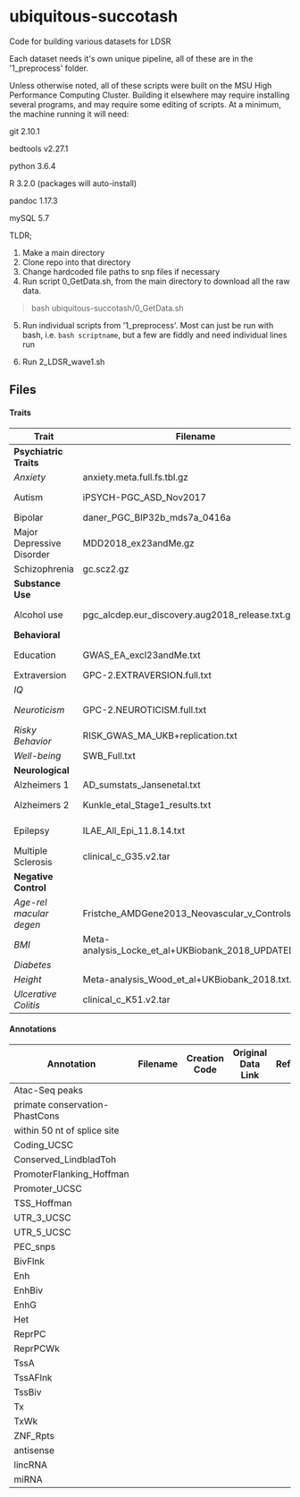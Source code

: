 # ubiquitous-succotash

Code for building various datasets for LDSR

Each dataset needs it's own unique pipeline, all of these are in the '1_preprocess' folder.

Unless otherwise noted, all of these scripts were built on the MSU High Performance Computing Cluster. Building it elsewhere may require installing several programs, and may require some editing of scripts. At a minimum, the machine running it will need:

git 2.10.1

bedtools v2.27.1

python 3.6.4

R 3.2.0 (packages will auto-install)

pandoc 1.17.3

mySQL 5.7 

TLDR;

1. Make a main directory
2. Clone repo into that directory
3. Change hardcoded file paths to snp files if necessary
4. Run script 0_GetData.sh, from the main directory to download all the raw data.

> bash ubiquitous-succotash/0_GetData.sh

5. Run individual scripts from '1_preprocess'. Most can just be run with bash, i.e. `bash scriptname`, but a few are fiddly and need individual lines run

6. Run 2_LDSR_wave1.sh

## Files

#### Traits

| Trait | Filename |  N | Case | Control | Data Link | Reference |
|-------|----------|----|------|---------|------|-----------|
|**Psychiatric Traits**| | | | | | |
|*Anxiety* |anxiety.meta.full.fs.tbl.gz |18186 | - | - | | ANGST  - Otowa et al. 2016|
| Autism | iPSYCH-PGC_ASD_Nov2017  | 46351 | 18382 | 27969 |  https://www.med.unc.edu/pgc/results-and-downloads/asd/?choice=Autism+Spectrum+Disorder+%28ASD%29#  | https://doi.org/10.1186/s13229-017-0137-9 |
| Bipolar | daner_PGC_BIP32b_mds7a_0416a | 51710 | 20352 |	31358  | http://www.med.unc.edu/pgc/results-and-downloads  |    |   
| Major Depressive Disorder | MDD2018_ex23andMe.gz | 173005 | 59851 | 113154 | https://www.med.unc.edu/pgc/results-and-downloads/mdd/ | 
| Schizophrenia | gc.scz2.gz | 150064 | 36989 | 113075 | https://www.med.unc.edu/pgc/results-and-downloads/scz/ | https://doi.org/10.1038/nature13595 |
|**Substance Use** | | | | | | |
|Alcohol use | pgc_alcdep.eur_discovery.aug2018_release.txt.gz | 46568 | 11569 | 34999 | https://www.med.unc.edu/pgc/results-and-downloads/alcohol-dependence/ | http://dx.doi.org/10.1038/s41593-018-0275-1 |
|**Behavioral** | | | | | | |
| Education | GWAS_EA_excl23andMe.txt | 766345 |-|-| http://www.thessgac.org/data | https://doi.org/10.1038/s41588-018-0147-3 |
| Extraversion | GPC-2.EXTRAVERSION.full.txt |  |  |   |    |   |
|*IQ* | |269867 | | | | Savage et al., 2018|
| *Neuroticism* | GPC-2.NEUROTICISM.full.txt | 63661 | - | - |   | De Moor et al. (2015). JAMA Psychiatry|
|*Risky Behavior* | RISK_GWAS_MA_UKB+replication.txt | 466571 | - | - |   | Karlsson Linnér et al. (2019)|
|*Well-being*  |SWB_Full.txt  | 298420 | - | - |   | Okbay et al. (2016)|
|**Neurological** | | | | | | |
| Alzheimers 1| AD_sumstats_Jansenetal.txt | | | |    |                 *** Jansen et al 2018|
|Alzheimers 2| Kunkle_etal_Stage1_results.txt | 63926 | 21982 | 41944 | https://www.niagads.org/system/tdf/public_docs/Kunkle_etal_Stage1_results.txt?file=1&type=field_collection_item&id=121&force= | https://doi.org/10.1038/s41588-019-0358-2 |
| Epilepsy | ILAE_All_Epi_11.8.14.txt |  |  |   |    | International League Against Epilepsy Consortium on Complex Epilepsies|
| Multiple Sclerosis | clinical_c_G35.v2.tar |  |  | | | G35 multiple sclerosis from the GeneAtlas UKBB|                       | Parkinsons's | Pankratz_Parkinsons_22687-SuppTable1.txt |  |  |  |  | Pankratz et al. |
|**Negative Control**  | | | | | | |  
|*Age-rel macular degen* |Fristche_AMDGene2013_Neovascular_v_Controls.txt | | 	Ncases |	Ncontrols|  | Fristche et al. 2013|
|*BMI* | Meta-analysis_Locke_et_al+UKBiobank_2018_UPDATED.txt |  681275 | - | - |   |  Yengo et al. (2018) |
| *Diabetes*|  |   |   | |  http://diagram-consortium.org/downloads.html |  Mahajan et al (2018b)| 
| *Height* | Meta-analysis_Wood_et_al+UKBiobank_2018.txt.gz |  693529 | - | - |   |   Yengo et al. (2018)|
|*Ulcerative Colitis* | clinical_c_K51.v2.tar | 452264 | 3497 | 448767 |  | K51 Ulcerative Colitis from the GeneAtlas UKBB |


#### Annotations 

| Annotation | Filename | Creation Code | Original Data Link | Reference |
|------------|----------|---------------|--------------------|-----------|
Atac-Seq peaks |  |  |  |  |
primate conservation-PhastCons |  |  |  |  |
within 50 nt of splice site |  |  |  |  |
Coding_UCSC |  |  |  |  |
Conserved_LindbladToh |  |  |  |  |
PromoterFlanking_Hoffman |  |  |  |  |
Promoter_UCSC  |  |  |  |  |
TSS_Hoffman |  |  |  |  |
UTR_3_UCSC |  |  |  |  |
UTR_5_UCSC |  |  |  |  |
PEC_snps |  |  |  |  |
BivFlnk |  |  |  |  |
Enh |  |  |  |  |
EnhBiv |  |  |  |  |
EnhG |  |  |  |  |
Het |  |  |  |  |
ReprPC |  |  |  |  |
ReprPCWk |  |  |  |  |
TssA |  |  |  |  |
TssAFlnk |  |  |  |  |
TssBiv |  |  |  |  |
Tx |  |  |  |  |
TxWk |  |  |  |  |
ZNF_Rpts |  |  |  |  |
antisense |  |  |  |  |
lincRNA |  |  |  |  |
miRNA |  |  |  |  |

